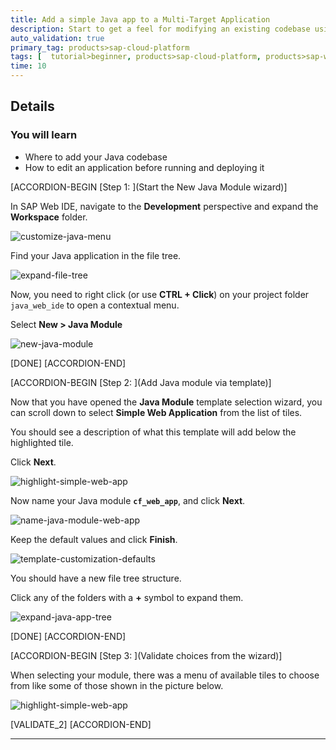 ```yaml
---
title: Add a simple Java app to a Multi-Target Application
description: Start to get a feel for modifying an existing codebase using SAP Web IDE by adding a Java module to a Multi-Target Application (MTA).
auto_validation: true
primary_tag: products>sap-cloud-platform
tags: [  tutorial>beginner, products>sap-cloud-platform, products>sap-web-ide ]
time: 10
---
```


## Details
### You will learn  
  - Where to add your Java codebase
  - How to edit an application before running and deploying it


[ACCORDION-BEGIN [Step 1: ](Start the New Java Module wizard)]

In SAP Web IDE, navigate to the **Development** perspective and expand the **Workspace** folder.

![customize-java-menu](customize-java-menu.png)

Find your Java application in the file tree.

![expand-file-tree](expand-file-tree.png)

Now, you need to right click (or use **CTRL + Click**) on your project folder `java_web_ide` to open a contextual menu.

Select **New > Java Module**

![new-java-module](new-java-module.png)

[DONE]
[ACCORDION-END]

[ACCORDION-BEGIN [Step 2: ](Add Java module via template)]

Now that you have opened the **Java Module** template selection wizard, you can scroll down to select **Simple Web Application** from the list of tiles.

You should see a description of what this template will add below the highlighted tile.  

Click **Next**.

![highlight-simple-web-app](highlight-simple-web-app.png)

Now name your Java module **`cf_web_app`**, and click **Next**.

![name-java-module-web-app](name-java-module-web-app.png)

Keep the default values and click **Finish**.

![template-customization-defaults](template-customization-defaults.png)

You should have a new file tree structure.  

Click any of the folders with a **+** symbol to expand them.

![expand-java-app-tree](expand-java-app-tree.png)

[DONE]
[ACCORDION-END]

[ACCORDION-BEGIN [Step 3: ](Validate choices from the wizard)]

When selecting your module, there was a menu of available tiles to choose from like some of those shown in the picture below.  

![highlight-simple-web-app](highlight-simple-web-app.png)

[VALIDATE_2]
[ACCORDION-END]


---
